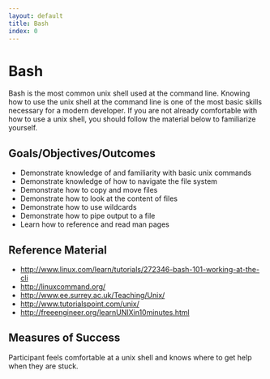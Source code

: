 ```yaml
---
layout: default
title: Bash 
index: 0
---
```


Bash
====

Bash is the most common unix shell used at the command line. Knowing how to use the unix shell at the command line is one of the most basic skills necessary for a modern developer. If you are not already comfortable with how to use a unix shell, you should follow the material below to familiarize yourself.

Goals/Objectives/Outcomes
-------------------------

* Demonstrate knowledge of and familiarity with basic unix commands
* Demonstrate knowledge of how to navigate the file system
* Demonstrate how to copy and move files
* Demonstrate how to look at the content of files
* Demonstrate how to use wildcards
* Demonstrate how to pipe output to a file
* Learn how to reference and read man pages

Reference Material
------------------

* http://www.linux.com/learn/tutorials/272346-bash-101-working-at-the-cli
* http://linuxcommand.org/
* http://www.ee.surrey.ac.uk/Teaching/Unix/
* http://www.tutorialspoint.com/unix/
* http://freeengineer.org/learnUNIXin10minutes.html

Measures of Success
-------------------

Participant feels comfortable at a unix shell and knows where to get help when they are stuck.
